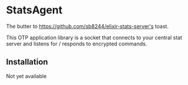 # StatsAgent

The butter to https://github.com/sb8244/elixir-stats-server's toast.

This OTP application library is a socket that connects to your central stat server
and listens for / responds to encrypted commands.

## Installation

Not yet available
